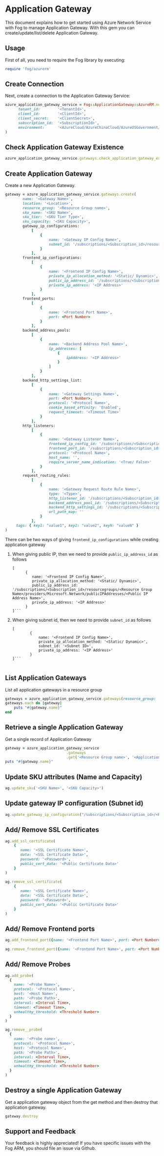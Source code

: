 # Application Gateway

This document explains how to get started using Azure Network Service with Fog to manage Application Gateway. With this gem you can create/update/list/delete Application Gateway.

## Usage

First of all, you need to require the Fog library by executing:

```ruby
require 'fog/azurerm'
```
## Create Connection

Next, create a connection to the Application Gateway Service:

```ruby
azure_application_gateway_service = Fog::ApplicationGateway::AzureRM.new(
      tenant_id:        '<TenantId>',                                                     # Tenant id of Azure Active Directory Application
      client_id:        '<ClientId>',                                                     # Client id of Azure Active Directory Application
      client_secret:    '<ClientSecret>',                                                 # Client Secret of Azure Active Directory Application
      subscription_id:  '<SubscriptionId>',                                               # Subscription id of an Azure Account
      environment:      '<AzureCloud/AzureChinaCloud/AzureUSGovernment/AzureGermanCloud>' # Azure cloud environment. Default is AzureCloud.
)
```

## Check Application Gateway Existence

```ruby
azure_application_gateway_service.gateways.check_application_gateway_exists(<Resource Group Name>, <Gateway Name>)
```

## Create Application Gateway

Create a new Application Gateway.

```ruby
gateway = azure_application_gateway_service.gateways.create(
        name: '<Gateway Name>',
        location: '<Location>',
        resource_group: '<Resource Group name>',
        sku_name: '<SKU Name>',
        sku_tier: '<SKU Tier Type>',
        sku_capacity: '<SKU Capacity>',
        gateway_ip_configurations:
            [
                {
                    name: '<Gateway IP Config Name>',
                    subnet_id: '/subscriptions/<Subscription_id>/resourcegroups/<Resource Group Name>/providers/Microsoft.Network/virtualNetworks/<Virtual Network Name>/subnets/<Subnet Name>'
                }
            ],
        frontend_ip_configurations:
            [
                {
                    name: '<Frontend IP Config Name>',
                    private_ip_allocation_method: '<Static/ Dynamic>',
                    public_ip_address_id: '/subscriptions/<Subscription_id>/resourcegroups/<Resource Group Name>/providers/Microsoft.Network/publicIPAddresses/<Public IP Address Name>',
                    private_ip_address: '<IP Address>'
                }
            ],
        frontend_ports:
            [
                {
                    name: '<Frontend Port Name>',
                    port: <Port Number>
                }
            ],
        backend_address_pools:
            [
                {
                    name: '<Backend Address Pool Name>',
                    ip_addresses: [
                        {
                            ipAddress: '<IP Address>'
                        }
                    ]
                }
            ],
        backend_http_settings_list:
            [
                {
                    name: '<Gateway Settings Name>',
                    port: <Port Number>,
                    protocol: '<Protocol Name>',
                    cookie_based_affinity: 'Enabled',
                    request_timeout: '<Timeout Time>'
                }
            ],
        http_listeners:
            [
                {
                    name: '<Gateway Listener Name>',
                    frontend_ip_config_id: '/subscriptions/<Subscription_id>/resourceGroups/<Resource Group Name>/providers/Microsoft.Network/applicationGateways/<Gateway Name>/frontendIPConfigurations/<Frontend IP Config Name>',
                    frontend_port_id: '/subscriptions/<Subscription_id>/resourceGroups/<Resource Group Name>/providers/Microsoft.Network/applicationGateways/<Gateway Name>/frontendPorts/<Frontend Port Name>',
                    protocol: '<Protocol Name>',
                    host_name: '',
                    require_server_name_indication: '<True/ False>'
                }
            ],
        request_routing_rules:
            [
                {
                    name: '<Gateway Request Route Rule Name>',
                    type: '<Type>',
                    http_listener_id: '/subscriptions/<Subscription_id>/resourceGroups/<Resource Group Name>/providers/Microsoft.Network/applicationGateways/<Gateway Name>/httpListeners/<Gateway Listener Name>',
                    backend_address_pool_id: '/subscriptions/<Subscription_id>/resourceGroups/<Resource Group Name>/providers/Microsoft.Network/applicationGateways/<Gateway Name>/backendAddressPools/<Backend Address Pool Name>',
                    backend_http_settings_id: '/subscriptions/<Subscription_id>/resourceGroups/<Resource Group Name>/providers/Microsoft.Network/applicationGateways/<Gateway Name>/backendHttpSettingsCollection/<Gateway Settings Name>',
                    url_path_map: ''
                }
            ],
	 tags: { key1: "value1", key2: "value2", keyN: "valueN" }                          # [Optional]
)
```

There can be two ways of giving `frontend_ip_configurations` while creating application gateway

1. When giving public IP, then we need to provide `public_ip_address_id` as follows

	```frontend_ip_configurations:
	[
	      {
	         name: '<Frontend IP Config Name>',
	         private_ip_allocation_method: '<Static/ Dynamic>',
		     public_ip_address_id: '/subscriptions/<Subscription_id>/resourcegroups/<Resource Group Name>/providers/Microsoft.Network/publicIPAddresses/<Public IP Address Name>',
			 private_ip_address: '<IP Address>'
		  }
	]```

2. When giving subnet id, then we need to provide `subnet_id` as follows

	```frontend_ip_configurations:
	[
			{
				name: '<Frontend IP Config Name>',
				private_ip_allocation_method: '<Static/ Dynamic>',
				subnet_id: '<Subnet ID>',
				private_ip_address: '<IP Address>'
			}
	]```


## List Application Gateways

List all application gateways in a resource group

```ruby
gateways = azure_application_gateway_service.gateways(resource_group: '<Resource Group Name>')
gateways.each do |gateway|
	puts "#{gateway.name}"
end
```

## Retrieve a single Application Gateway

Get a single record of Application Gateway

```ruby
gateway = azure_application_gateway_service
                            .gateways
                            .get('<Resource Group name>', '<Application Gateway Name>')
puts "#{gateway.name}"
```


## Update SKU attributes (Name and Capacity)                

```ruby
ag.update_sku('<SKU Name>', '<SKU Capacity>')
```

## Update gateway IP configuration (Subnet id) 

```ruby
ag.update_gateway_ip_configuration("/subscriptions/<Subscription_id>/<Resource Group Name>/<Gateway Name>/providers/Microsoft.Network/virtualNetworks/<Virtual Network Name>/subnets/<Subnet Name>")
```

## Add/ Remove SSL Certificates 

```ruby
ag.add_ssl_certificate(
	{
       name: '<SSL Certificate Name>',
       data: '<SSL Certificate Data>',
       password: '<Password>',
       public_cert_data: '<Public Certificate Data>'
	}
)
    
ag.remove_ssl_certificate(
	{
       name: '<SSL Certificate Name>',
       data: '<SSL Certificate Data>',
       password: '<Password>',
       public_cert_data: '<Public Certificate Data>'
	}
)
```

## Add/ Remove Frontend ports    

```ruby
ag.add_frontend_port({name: '<Frontend Port Name>', port: <Port Number>})
    
ag.remove_frontend_port({name: '<Frontend Port Name>', port: <Port Number>})
```

## Add/ Remove Probes    

```ruby
ag.add_probe(
  {
    name: '<Probe Name>',
    protocol: '<Protocol Name>',
    host: '<Host Name>',
    path: '<Probe Path>',
    interval: <Interval Time>, 
    timeout: <Timeout Time>,
    unhealthy_threshold: <Threshold Number>
  }
)

ag.remove__probe(
  {
    name: '<Probe name>',
    protocol: '<Protocol Name>',
    host: '<Protocol Name>',
    path: '<Probe Path>',
    interval: <Interval Time>, 
    timeout: <Timeout Time>,
    unhealthy_threshold: <Threshold Number>
  }
)
```

## Destroy a single Application Gateway

Get a application gateway object from the get method and then destroy that application gateway.

```ruby
gateway.destroy
```

## Support and Feedback
Your feedback is highly appreciated! If you have specific issues with the Fog ARM, you should file an issue via Github.
